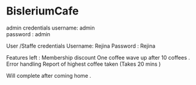 # BisleriumCafe

admin credentials 
username: admin  
password : admin

User /Staffe credentials 
Username: Rejina
Password : Rejina


Features left :
Membership discount
One coffee wave up after 10 coffees .
Error handling 
Report of highest coffee taken (Takes 20 mins )

Will complete after coming home . 
